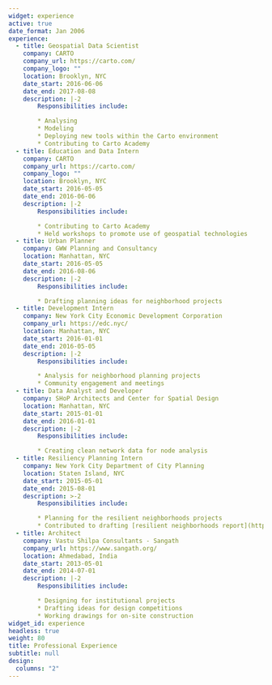 ```yaml
---
widget: experience
active: true
date_format: Jan 2006
experience:
  - title: Geospatial Data Scientist
    company: CARTO
    company_url: https://carto.com/
    company_logo: ""
    location: Brooklyn, NYC
    date_start: 2016-06-06
    date_end: 2017-08-08
    description: |-2
        Responsibilities include:

        * Analysing
        * Modeling
        * Deploying new tools within the Carto environment
        * Contributing to Carto Academy
  - title: Education and Data Intern
    company: CARTO
    company_url: https://carto.com/
    company_logo: ""
    location: Brooklyn, NYC
    date_start: 2016-05-05
    date_end: 2016-06-06
    description: |-2
        Responsibilities include:

        * Contributing to Carto Academy
        * Held workshops to promote use of geospatial technologies
  - title: Urban Planner
    company: GWW Planning and Consultancy
    location: Manhattan, NYC
    date_start: 2016-05-05
    date_end: 2016-08-06
    description: |-2
        Responsibilities include:

        * Drafting planning ideas for neighborhood projects
  - title: Development Intern
    company: New York City Economic Development Corporation
    company_url: https://edc.nyc/
    location: Manhattan, NYC
    date_start: 2016-01-01
    date_end: 2016-05-05
    description: |-2
        Responsibilities include:

        * Analysis for neighborhood planning projects
        * Community engagement and meetings
  - title: Data Analyst and Developer
    company: SHoP Architects and Center for Spatial Design
    location: Manhattan, NYC
    date_start: 2015-01-01
    date_end: 2016-01-01
    description: |-2
        Responsibilities include:

        * Creating clean network data for node analysis
  - title: Resiliency Planning Intern
    company: New York City Department of City Planning
    location: Staten Island, NYC
    date_start: 2015-05-01
    date_end: 2015-08-01
    description: >-2
        Responsibilities include:

        * Planning for the resilient neighborhoods projects
        * Contributed to drafting [resilient neighborhoods report](https://www1.nyc.gov/assets/planning/download/pdf/plans-studies/resilient-neighborhoods/east-shore/summary-report-east-shore.pdf)
  - title: Architect
    company: Vastu Shilpa Consultants - Sangath
    company_url: https://www.sangath.org/
    location: Ahmedabad, India
    date_start: 2013-05-01
    date_end: 2014-07-01
    description: |-2
        Responsibilities include:

        * Designing for institutional projects
        * Drafting ideas for design competitions
        * Working drawings for on-site construction
widget_id: experience
headless: true
weight: 80
title: Professional Experience
subtitle: null
design:
  columns: "2"
---
```

